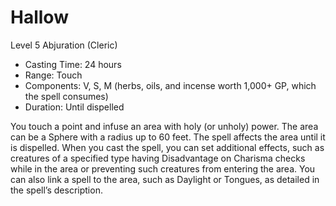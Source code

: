 # Hallow
Level 5 Abjuration (Cleric)

- Casting Time: 24 hours
- Range: Touch
- Components: V, S, M (herbs, oils, and incense worth 1,000+ GP, which the spell consumes)
- Duration: Until dispelled

You touch a point and infuse an area with holy (or unholy) power. The area can be a Sphere with a radius up to 60 feet. The spell affects the area until it is dispelled. When you cast the spell, you can set additional effects, such as creatures of a specified type having Disadvantage on Charisma checks while in the area or preventing such creatures from entering the area. You can also link a spell to the area, such as Daylight or Tongues, as detailed in the spell’s description.
